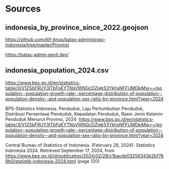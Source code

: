# Sources

## indonesia_by_province_since_2022.geojson
https://github.com/Alf-Anas/batas-administrasi-indonesia/tree/master/Provinsi

https://batas-admin.geoit.dev/

## indonesia_population_2024.csv
https://www.bps.go.id/en/statistics-table/3/V1ZSbFRUY3lTbFpEYTNsVWNGcDZjek53YkhsNFFUMDkjMw==/population--population-growth-rate--percentage-distribution-of-population--population-density--and-population-sex-ratio-by-province.html?year=2024

BPS-Statistics Indonesia. Penduduk, Laju Pertumbuhan Penduduk, Distribusi Persentase Penduduk, Kepadatan Penduduk, Rasio Jenis Kelamin Penduduk Menurut Provinsi, 2024: https://www.bps.go.id/en/statistics-table/3/V1ZSbFRUY3lTbFpEYTNsVWNGcDZjek53YkhsNFFUMDkjMw==/population--population-growth-rate--percentage-distribution-of-population--population-density--and-population-sex-ratio-by-province.html?year=2024

Central Bureau of Statistics of Indonesia. (February 28, 2024). Statistics Indonesia 2024. Retrieved September 17, 2024, from https://www.bps.go.id/id/publication/2024/02/28/c1bacde03256343b2bf769b0/statistik-indonesia-2024.html (page 120)



